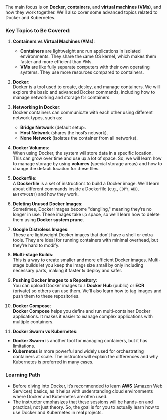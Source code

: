 
The main focus is on **Docker**, **containers**, and **virtual machines (VMs)**, and how they work together. We'll also cover some advanced topics related to Docker and Kubernetes. 

### Key Topics to Be Covered:

1. **Containers vs Virtual Machines (VMs)**:  
   - **Containers** are lightweight and run applications in isolated environments. They share the same OS kernel, which makes them faster and more efficient than VMs.
   - **VMs** are like fully separate computers with their own operating systems. They use more resources compared to containers.

2. **Docker**:  
   Docker is a tool used to create, deploy, and manage containers. We will explore the basic and advanced Docker commands, including how to manage networking and storage for containers.

3. **Networking in Docker**:  
   Docker containers can communicate with each other using different network types, such as:
   - **Bridge Network** (default setup).
   - **Host Network** (shares the host’s network).
   - **None Network** (isolates the container from all networks).

4. **Docker Volumes**:  
   When using Docker, the system will store data in a specific location. This can grow over time and use up a lot of space. So, we will learn how to manage storage by using **volumes** (special storage areas) and how to change the default location for these files.

5. **Dockerfile**:  
   A **Dockerfile** is a set of instructions to build a Docker image. We’ll learn about different commands inside a Dockerfile (e.g., `COPY`, `ADD`, `ENTRYPOINT`) and how they work.

6. **Deleting Unused Docker Images**:  
   Sometimes, Docker images become "dangling," meaning they’re no longer in use. These images take up space, so we’ll learn how to delete them using **Docker system prune**.

7. **Google Distroless Images**:  
   These are lightweight Docker images that don’t have a shell or extra tools. They are ideal for running containers with minimal overhead, but they’re hard to modify.

8. **Multi-stage Builds**:  
   This is a way to create smaller and more efficient Docker images. Multi-stage builds let you keep the image size small by only including necessary parts, making it faster to deploy and safer.

9. **Pushing Docker Images to a Repository**:  
   You can upload Docker images to a **Docker Hub** (public) or **ECR** (private) so others can use them. We'll also learn how to tag images and push them to these repositories.

10. **Docker Compose**:  
   **Docker Compose** helps you define and run multi-container Docker applications. It makes it easier to manage complex applications with multiple containers.

11. **Docker Swarm vs Kubernetes**:  
   - **Docker Swarm** is another tool for managing containers, but it has limitations.
   - **Kubernetes** is more powerful and widely used for orchestrating containers at scale. The instructor will explain the differences and why Kubernetes is preferred in many cases.


### Learning Path
- Before diving into Docker, it’s recommended to learn **AWS** (Amazon Web Services) basics, as it helps with understanding cloud environments where Docker and Kubernetes are often used.
- The instructor emphasizes that these sessions will be hands-on and practical, not just theory. So, the goal is for you to actually learn how to use Docker and Kubernetes in real projects.
